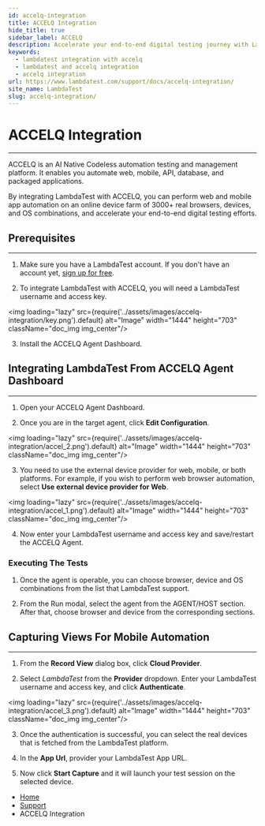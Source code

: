```yaml
---
id: accelq-integration
title: ACCELQ Integration
hide_title: true
sidebar_label: ACCELQ
description: Accelerate your end-to-end digital testing journey with LambdaTest and ACCELQ.  Automate your web and mobile apps across 3000+ real browsers, devices and operating system combinations.
keywords:
  - lambdatest integration with accelq
  - lambdatest and accelq integration 
  - accelq integration
url: https://www.lambdatest.com/support/docs/accelq-integration/
site_name: LambdaTest
slug: accelq-integration/
---
```


<script type="application/ld+json"
      dangerouslySetInnerHTML={{ __html: JSON.stringify({
       "@context": "https://schema.org",
        "@type": "BreadcrumbList",
        "itemListElement": [{
          "@type": "ListItem",
          "position": 1,
          "name": "Home",
          "item": "https://www.lambdatest.com"
        },{
          "@type": "ListItem",
          "position": 2,
          "name": "Support",
          "item": "https://www.lambdatest.com/support/docs/"
        },{
          "@type": "ListItem",
          "position": 3,
          "name": "ACCELQ Integration",
          "item": "https://www.lambdatest.com/support/docs/accelq-integration/"
        }]
      })
    }}
></script>

# ACCELQ Integration
***

ACCELQ is an AI Native Codeless automation testing and management platform. It enables you automate web, mobile, API, database, and packaged applications.

By integrating LambdaTest with ACCELQ, you can perform web and mobile app automation on an online device farm of 3000+ real browsers, devices, and OS combinations, and accelerate your end-to-end digital testing efforts.

## Prerequisites
---

1. Make sure you have a LambdaTest account.  If you don't have an account yet, [sign up for free](https://accounts.lambdatest.com/register).

2. To integrate LambdaTest with ACCELQ, you will need a LambdaTest username and access key.

<img loading="lazy" src={require('../assets/images/accelq-integration/key.png').default} alt="Image" width="1444" height="703"  className="doc_img img_center"/>

3. Install the ACCELQ Agent Dashboard.

## Integrating LambdaTest From ACCELQ Agent Dashboard
---

1. Open your ACCELQ Agent Dashboard.

2. Once you are in the target agent, click **Edit Configuration**.

<img loading="lazy" src={require('../assets/images/accelq-integration/accel_2.png').default} alt="Image" width="1444" height="703"  className="doc_img img_center"/>

3. You need to use the external device provider for web, mobile, or both platforms. For example, if you wish to perform web browser automation, select **Use external device provider for Web**.

<img loading="lazy" src={require('../assets/images/accelq-integration/accel_1.png').default} alt="Image" width="1444" height="703"  className="doc_img img_center"/>

4. Now enter your LambdaTest username and access key and save/restart the ACCELQ Agent.

### Executing The Tests

1. Once the agent is operable, you can choose browser, device and OS combinations from the list that LambdaTest support.

2. From the Run modal, select the agent from the AGENT/HOST section. After that, choose browser and device from the corresponding sections.

## Capturing Views For Mobile Automation
---

1. From the **Record View** dialog box, click **Cloud Provider**.

2. Select *LambdaTest* from the **Provider** dropdown. Enter your LambdaTest username and access key, and click **Authenticate**.

<img loading="lazy" src={require('../assets/images/accelq-integration/accel_3.png').default} alt="Image" width="1444" height="703"  className="doc_img img_center"/>

3. Once the authentication is successful, you can select the real devices that is fetched from the LambdaTest platform.

4. In the **App Url**, provider your LambdaTest App URL.

5. Now click **Start Capture** and it will launch your test session on the selected device.

<nav aria-label="breadcrumbs">
  <ul className="breadcrumbs">
    <li className="breadcrumbs__item">
      <a className="breadcrumbs__link" href="https://www.lambdatest.com">
        Home
      </a>
    </li>
    <li className="breadcrumbs__item">
      <a className="breadcrumbs__link" target="_self" href="https://www.lambdatest.com/support/docs/">
        Support
      </a>
    </li>
    <li className="breadcrumbs__item breadcrumbs__item--active">
      <span className="breadcrumbs__link">
        ACCELQ Integration
      </span>
    </li>
  </ul>
</nav>







